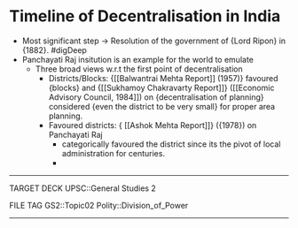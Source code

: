 # Timeline of Decentralisation in India

* Most significant step -> Resolution of the government of {Lord Ripon} in {1882}. #digDeep 
* Panchayati Raj insitution is an example for the world to emulate
	* Three broad views w.r.t the first point of decentralisation 
		* Districts/Blocks: {[[Balwantrai Mehta Report]] (1957)} favoured {blocks} and {[[Sukhamoy Chakravarty Report]]} ([[Economic Advisory Council, 1984]]) on {decentralisation of planning} considered {even the district to be very small} for proper area planning.
		* Favoured districts: { [[Ashok Mehta Report]]} ({1978}) on Panchayati Raj
			* categorically favoured the district since its the pivot of local administration for centuries.
			* 
	
---
TARGET DECK
UPSC::General Studies 2

FILE TAG
GS2::Topic02 Polity::Division_of_Power

---